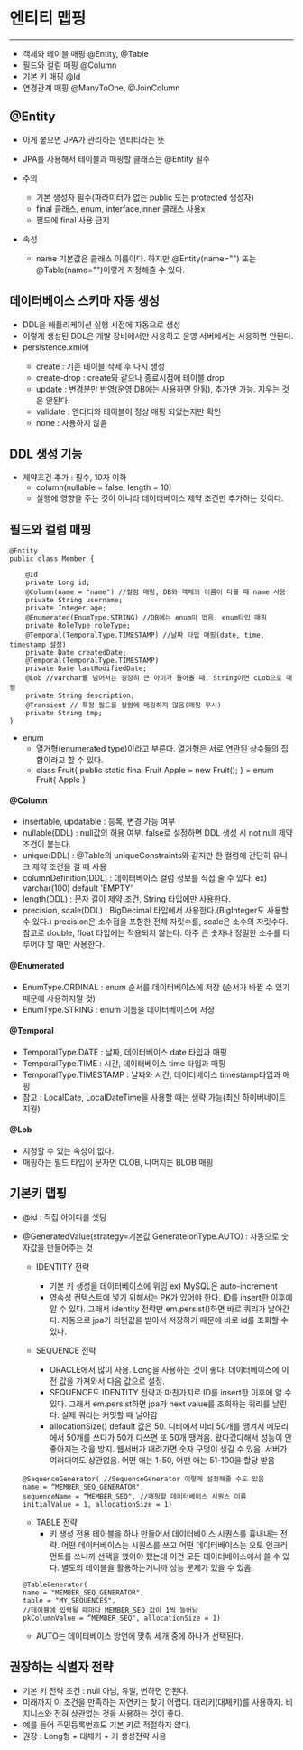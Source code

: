 # 엔티티 맵핑
___
- 객체와 테이블 매핑 @Entity, @Table
- 필드와 컬럼 매핑 @Column
- 기본 키 매핑 @Id
- 연경관계 매핑 @ManyToOne, @JoinColumn

## @Entity
- 이게 붙으면 JPA가 관리하는 엔티티라는 뜻
- JPA를 사용해서 테이블과 매핑할 클래스는 @Entity 필수

- 주의
  * 기본 생성자 필수(파라미터가 없는 public 또는 protected 생성자)
  * final 클래스, enum, interface,inner 클래스 사용x
  * 필드에 final 사용 금지

- 속성   
  - name 기본값은 클래스 이름이다. 하지만 @Entity(name="") 또는 @Table(name="")이렇게 지정해줄 수 있다.

## 데이터베이스 스키마 자동 생성
- DDL을 애플리케이션 실행 시점에 자동으로 생성 
- 이렇게 생성된 DDL은 개발 장비에서만 사용하고 운영 서버에서는 사용하면 안된다.
- persistence.xml에 <property name="hibernate.hbm2ddl.auto" valu="create"/>
  - create : 기존 테이블 삭제 후 다시 생성
  - create-drop : create와 같으나 종료시점에 테이블 drop
  - update : 변경분만 반영(운영 DB에는 사용하면 안됨), 추가만 가능. 지우는 것은 안된다.
  - validate : 엔티티와 테이블이 정상 매핑 되었는지만 확인
  - none : 사용하지 않음

## DDL 생성 기능
- 제약조건 추가 : 필수, 10자 이하
  - column(nullable = false, length = 10)
  - 실행에 영향을 주는 것이 아니라 데이터베이스 제약 조건만 추가하는 것이다.

## 필드와 컬럼 매핑

```agsl
@Entity
public class Member {

    @Id
    private Long id;
    @Column(name = "name") //컬럼 매핑, DB와 객체의 이름이 다를 때 name 사용
    private String username;
    private Integer age;
    @Enumerated(EnumType.STRING) //DB에는 enum이 없음. enum타입 매핑
    private RoleType roleType;
    @Temporal(TemporalType.TIMESTAMP) //날짜 타입 매핑(date, time, timestamp 설정)
    private Date createdDate;
    @Temporal(TemporalType.TIMESTAMP)
    private Date lastModifiedDate;
    @Lob //varchar를 넘어서는 굉장히 큰 아이가 들어올 때. String이면 cLob으로 매핑
    private String description;
    @Transient // 특정 필드를 컬럼에 매핑하지 않음(매핑 무시)
    private String tmp;
}
```

* enum
  -  열거형(enumerated type)이라고 부른다. 열거형은 서로 연관된 상수들의 집합이라고 할 수 있다.
  -  class Fruit{ public static final Fruit Apple = new Fruit(); } = enum Fruit{ Apple } 

#### @Column 
  - insertable, updatable : 등록, 변경 가능 여부
  - nullable(DDL) : null값의 허용 여부. false로 설정하면 DDL 생성 시 not null 제약조건이 붙는다.
  - unique(DDL) : @Table의 uniqueConstraints와 같지만 한 컬럼에 간단히 유니크 제약 조건을 걸 때 사용
  - columnDefinition(DDL) : 데이터베이스 컬럼 정보를 직접 줄 수 있다. ex) varchar(100) default 'EMPTY'
  - length(DDL) : 문자 길이 제약 조건, String 타입에만 사용한다.
  - precision, scale(DDL) : BigDecimal 타입에서 사용한다.(BigInteger도 사용할 수 있다.) precision은 소수접을 포함한 전체 자릿수를, scale은 소수의 자릿수다. 참고로 double, float 타입에는 적용되지 않는다. 아주 큰 숫자나 정밀한 소수를 다루어야 할 때만 사용한다.

#### @Enumerated
  - EnumType.ORDINAL : enum 순서를 데이터베이스에 저장 (순서가 바뀔 수 있기 때문에 사용하지말 것)
  - EnumType.STRING : enum 이름을 데이터베이스에 저장

#### @Temporal
  - TemporalType.DATE : 날짜, 데이터베이스 date 타입과 매핑
  - TemporalType.TIME : 시간, 데이터베이스 time 타입과 매핑
  - TemporalType.TIMESTAMP : 날짜와 시간, 데이터베이스 timestamp타입과 매핑
  - 참고 : LocalDate, LocalDateTime을 사용할 때는 생략 가능(최신 하이버네이트 지원)

#### @Lob
  - 지정할 수 있는 속성이 없다.
  - 매핑하는 필드 타입이 문자면 CLOB, 나머지는 BLOB 매핑

## 기본키 맵핑
  - @id : 직접 아이디를 셋팅
  - @GeneratedValue(strategy=기본값 GenerateionType.AUTO) : 자동으로 숫자값을 만들어주는 것
    - IDENTITY 전략
      - 기본 키 생성을 데이터베이스에 위임 ex) MySQL은 auto-increment 
      - 영속성 컨텍스트에 넣기 위해서는 PK가 있어야 한다. ID를 insert한 이후에 알 수 있다. 그래서 identity 전략만 em.persist()하면 바로 쿼리가 날아간다. 자동으로 jpa가 리턴값을 받아서 저장하기 때문에 바로 id를 조회할 수 있다.
       
    - SEQUENCE 전략
      - ORACLE에서 많이 사용. Long을 사용하는 것이 좋다. 데이터베이스에 이전 값을 가져와서 다음 값으로 설정. 
      - SEQUENCE도 IDENTITY 전략과 마찬가지로 ID를 insert한 이후에 알 수 있다. 그래서 em.persist하면 jpa가 next value를 조회하는 쿼리를 날린다. 실제 쿼리는 커밋할 때 날아감
      - allocationSize() default 값은 50. 디비에서 미리 50개를 땡겨서 메모리에서 50개를 쓰다가 50개 다쓰면 또 50개 땡겨옴. 왔다갔다해서 성능이 안좋아지는 것을 방지. 웹서버가 내려가면 숫자 구멍이 생길 수 있음. 서버가 여러대여도 상관없음. 어떤 애는 1-50, 어땐 애는 51-100을 할당 받음
    ```agsl
    @SequenceGenerator( //SequenceGenerator 이렇게 설정해줄 수도 있음
    name = “MEMBER_SEQ_GENERATOR",
    sequenceName = “MEMBER_SEQ", //매핑할 데이터베이스 시퀀스 이름
    initialValue = 1, allocationSize = 1)
    ```
       
    - TABLE 전략
      - 키 생성 전용 테이블을 하나 만들어서 데이터베이스 시퀀스를 흉내내는 전략. 어떤 데이터베이스는 시퀀스를 쓰고 어떤 데이터베이스는 오토 인크리먼트를 쓰니까 선택을 했어야 했는데 이건 모든 데이터베이스에서 쓸 수 있다. 별도의 테이블을 활용하는거니까 성능 문제가 있을 수 있음. 
    ```agsl
    @TableGenerator(
    name = "MEMBER_SEQ_GENERATOR",
    table = "MY_SEQUENCES",
    //테이블에 입력될 때마다 MEMBER_SEQ 값이 1씩 늘어남
    pkColumnValue = “MEMBER_SEQ", allocationSize = 1)
    ```   
    
    - AUTO는 데이터베이스 방언에 맞춰 세개 중에 하나가 선택된다.

## 권장하는 식별자 전략
  - 기본 키 전략 조건 : null 아님, 유일, 변하면 안된다.
  - 미래까지 이 조건을 만족하는 자연키는 찾기 어렵다. 대리키(대체키)를 사용하자. 비지니스와 전혀 상관없는 것을 사용하는 것이 좋다.
  - 예를 들어 주민등록번호도 기본 키로 적절하지 않다.
  - 권장 : Long형 + 대체키 + 키 생성전략 사용
